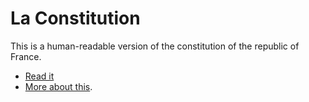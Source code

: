 # La Constitution

This is a human-readable version of the constitution of the republic of France.

* [Read it](http://la-constitution.fr/)
* [More about this](http://geoffrey.io/always-be-shipping.html).